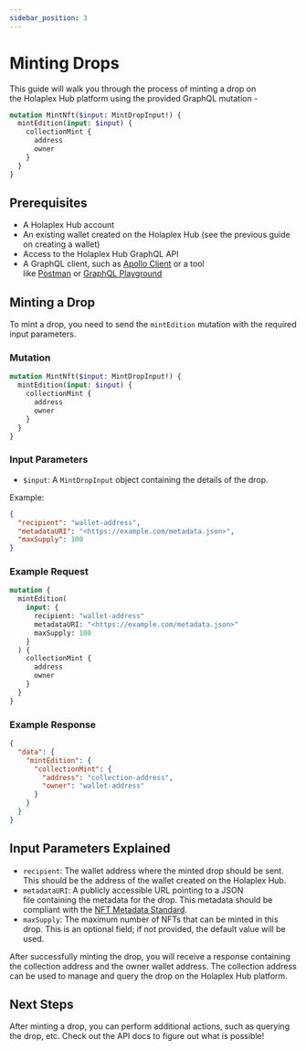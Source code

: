 ```yaml
---
sidebar_position: 3
---
```


# Minting Drops

This guide will walk you through the process of minting a drop on the Holaplex Hub platform using the provided GraphQL mutation -

```graphql
mutation MintNft($input: MintDropInput!) {
  mintEdition(input: $input) {
    collectionMint {
      address
      owner
    }
  }
}
```

## Prerequisites

- A Holaplex Hub account
- An existing wallet created on the Holaplex Hub (see the previous guide on creating a wallet)
- Access to the Holaplex Hub GraphQL API
- A GraphQL client, such as [Apollo Client](https://www.apollographql.com/client/) or a tool like [Postman](https://www.postman.com/) or [GraphQL Playground](https://github.com/graphql/graphql-playground)

## Minting a Drop

To mint a drop, you need to send the `mintEdition` mutation with the required input parameters.

### Mutation

```graphql
mutation MintNft($input: MintDropInput!) {
  mintEdition(input: $input) {
    collectionMint {
      address
      owner
    }
  }
}
```

### Input Parameters

- `$input`: A `MintDropInput` object containing the details of the drop.

Example:

```json
{
  "recipient": "wallet-address",
  "metadataURI": "<https://example.com/metadata.json>",
  "maxSupply": 100
}
```

### Example Request

```graphql
mutation {
  mintEdition(
    input: {
      recipient: "wallet-address"
      metadataURI: "<https://example.com/metadata.json>"
      maxSupply: 100
    }
  ) {
    collectionMint {
      address
      owner
    }
  }
}
```

### Example Response

```json
{
  "data": {
    "mintEdition": {
      "collectionMint": {
        "address": "collection-address",
        "owner": "wallet-address"
      }
    }
  }
}
```

## Input Parameters Explained

- `recipient`: The wallet address where the minted drop should be sent. This should be the address of the wallet created on the Holaplex Hub.
- `metadataURI`: A publicly accessible URL pointing to a JSON file containing the metadata for the drop. This metadata should be compliant with the [NFT Metadata Standard](https://docs.metaplex.com/programs/token-metadata/overview).
- `maxSupply`: The maximum number of NFTs that can be minted in this drop. This is an optional field; if not provided, the default value will be used.

After successfully minting the drop, you will receive a response containing the collection address and the owner wallet address. The collection address can be used to manage and query the drop on the Holaplex Hub platform.

## Next Steps

After minting a drop, you can perform additional actions, such as querying the drop, etc. Check out the API docs to figure out what is possible!

